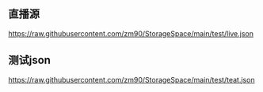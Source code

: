 
## 直播源
https://raw.githubusercontent.com/zm90/StorageSpace/main/test/live.json
## 测试json
https://raw.githubusercontent.com/zm90/StorageSpace/main/test/teat.json
